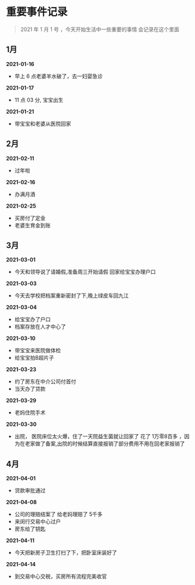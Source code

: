 # 重要事件记录

> 2021 年 1 月 1 号 ，今天开始生活中一些重要的事情 会记录在这个里面  



## 1月

**2021-01-16**

- 早上 6 点老婆羊水破了，去一妇婴急诊

**2021-01-17**

- 11 点 03 分, 宝宝出生

**2021-01-21**

- 带宝宝和老婆从医院回家

## 2月

**2021-02-11**

- 过年啦

**2021-02-16**

- 办满月酒

**2021-02-25**

- 买房付了定金
- 老婆生育金到账

## 3月

**2021-03-01**

- 今天和领导说了请婚假,准备周三开始请假 回家给宝宝办理户口

**2021-03-03**

- 今天去学校把档案重新密封了下,晚上绿皮车回九江

**2021-03-04**

- 给宝宝办了户口
- 档案存放在人才中心了

**2021-03-10**

- 带宝宝来医院做体检
- 给宝宝拍B超片子

**2021-03-23**

- 约了房东在中介公司付首付
- 当天办了贷款

**2021-03-29**

- 老妈住院手术

**2021-03-30**

- 出院， 医院床位太火爆，住了一天院益生菌就让回家了 花了 1万零8百多 ，因为在老家做了备案,出院的时候结算直接报销了部分费用不用在回老家报销了

## 4月

**2021-04-01**

- 贷款审批通过

**2021-04-08**

- 公司的理赔结案了 给老妈理赔了 5千多
- 来闵行交易中心过户
- 房东给了钥匙

**2021-04-11**

- 今天把新房子卫生打扫了下，把卧室床装好了

**2021-04-14**

- 到交易中心交税，买房所有流程完美收官
